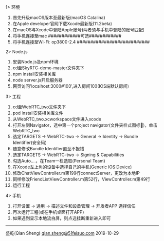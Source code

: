 1> 环境
  1. 首先升级macOS版本至最新版(macOS Catalina)
  2. 在Apple developer官网下载Xcode最新版(11.2beta)
  3. 在macOS与Xcode中登陆Apple账号(两者须与手机中登陆的账号匹配)
  4. 将手机连接至mac
  ############可选############
  5. 将手机连接至Wi-Fi: op3800-2.4
  ###########################
  
2> Node.js
  1. 安装Node.js及npm环境
  2. cd至SkyRTC-demo-master文件夹下
  3. npm install安装相关库
  4. node server.js开启服务器
  5. 网页访问'localhost:3000#100',进入房间100(IOS端默认房间)
  
3> 工程
  1. cd至WebRTC_two文件夹下
  2. pod install安装相关库文件
  3. 从WebRTC_two.xcworkspace文件进入xcode
  4. 打开左侧Navigator，选中第一个project navigator(文件夹样式图标📁)，单击WebRTC_two
  5. 选定TARGETS -> WebRTC-two -> General -> Identity -> Bundle Identifier(安全码)
  6. 随意修改Bundle Identifier直至不报错
  7. 选定TARGETS -> WebRTC-two -> Signing & Capabilities
  8. 勾选Auto....，在Team一栏选取(Personal Team)
  9. 在Xcode左上角的设备中选择自己的手机(Generic IOS Device)
  10. 修改ChatViewController.m第199行connectServer，更改为本地IP
  11. 同样修改FriendListViewController.m第52行，ViewController.m第49行
  12. 运行工程
  
4> 手机
  1. 打开设置 -> 通用 -> 描述文件和设备管理 -> 开发者APP 选择信任
  2. 再次运行工程(或在手机桌面打开APP)
  3. 如果遇到显示本地流白屏，则点选挂断重新进入即可
  ---------------------------------------------------
  盛乾(Qian Sheng)
  qian.sheng@51feisuo.com
  2019-10-29

